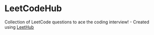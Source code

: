 # LeetCodeHub
Collection of LeetCode questions to ace the coding interview! - Created using [LeetHub](https://github.com/QasimWani/LeetHub)
